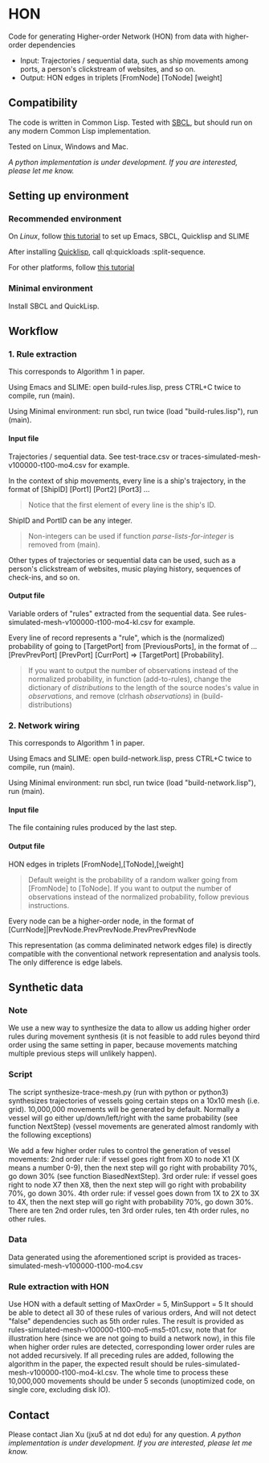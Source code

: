 # HON
Code for generating Higher-order Network (HON) from data with higher-order dependencies
* Input: Trajectories / sequential data, such as ship movements among ports, a person's clickstream of websites, and so on.
* Output: HON edges in triplets [FromNode] [ToNode] [weight]

## Compatibility
The code is written in Common Lisp. Tested with [SBCL](http://www.sbcl.org/), but should run on any modern Common Lisp implementation.

Tested on Linux, Windows and Mac.

_A python implementation is under development. If you are interested, please let me know._

## Setting up environment
### Recommended environment
On *Linux*, follow [this tutorial](http://www.jonathanfischer.net/modern-common-lisp-on-linux/) to set up Emacs, SBCL, Quicklisp and SLIME 

After installing [Quicklisp](http://www.quicklisp.org/), call ql:quickloads :split-sequence.

For other platforms, follow [this tutorial](http://cliki.net/Getting+Started)

### Minimal environment
Install SBCL and QuickLisp. 

## Workflow
### 1. Rule extraction

This corresponds to Algorithm 1 in paper.

Using Emacs and SLIME: open build-rules.lisp, press CTRL+C twice to compile, run (main).

Using Minimal environment: run sbcl, run twice (load "build-rules.lisp"), run (main).

#### Input file
Trajectories / sequential data. See test-trace.csv or traces-simulated-mesh-v100000-t100-mo4.csv for example.

In the context of ship movements, every line is a ship's trajectory, in the format of [ShipID] [Port1] [Port2] [Port3] ... 
> Notice that the first element of every line is the ship's ID.

ShipID and PortID can be any integer. 
> Non-integers can be used if function _parse-lists-for-integer_ is removed from (main).

Other types of trajectories or sequential data can be used, such as a person's clickstream of websites, music playing history, sequences of check-ins, and so on.

#### Output file
Variable orders of "rules" extracted from the sequential data. See rules-simulated-mesh-v100000-t100-mo4-kl.csv for example.

Every line of record represents a "rule", which is the (normalized) probability of going to [TargetPort] from [PreviousPorts], in the format of ... [PrevPrevPort] [PrevPort] [CurrPort] => [TargetPort] [Probability]. 
> If you want to output the number of observations instead of the normalized probability, in function (add-to-rules), change the dictionary of *distributions* to the length of the source nodes's value in *observations*, and remove (clrhash *observations*) in (build-distributions)

### 2. Network wiring

This corresponds to Algorithm 1 in paper.

Using Emacs and SLIME: open build-network.lisp, press CTRL+C twice to compile, run (main).

Using Minimal environment: run sbcl, run twice (load "build-network.lisp"), run (main).

#### Input file
The file containing rules produced by the last step.

#### Output file
HON edges in triplets [FromNode],[ToNode],[weight]
> Default weight is the probability of a random walker going from [FromNode] to [ToNode]. If you want to output the number of observations instead of the normalized probability, follow previous instructions.

Every node can be a higher-order node, in the format of [CurrNode]|PrevNode.PrevPrevNode.PrevPrevPrevNode

This representation (as comma deliminated network edges file) is directly compatible with the conventional network representation and analysis tools. The only difference is edge labels.

## Synthetic data
### Note
We use a new way to synthesize the data to allow us adding higher order rules during movement synthesis (it is not feasible to add rules beyond third order using the same setting in paper, because movements matching multiple previous steps will unlikely happen). 
### Script
The script synthesize-trace-mesh.py (run with python or python3) synthesizes trajectories of vessels going certain steps on a 10x10 mesh (i.e. grid).
10,000,000 movements will be generated by default.
Normally a vessel will go either up/down/left/right with the same probability (see function NextStep)
(vessel movements are generated almost randomly with the following exceptions)

We add a few higher order rules to control the generation of vessel movements:
2nd order rule: if vessel goes right from X0 to node X1 (X means a number 0-9),
then the next step will go right with probability 70%, go down 30% (see function BiasedNextStep).
3rd order rule: if vessel goes right to node X7 then X8, then the next step will go right with probability 70%, go down 30%.
4th order rule: if vessel goes down from 1X to 2X to 3X to 4X,
then the next step will go right with probability 70%, go down 30%.
There are ten 2nd order rules, ten 3rd order rules, ten 4th order rules, no other rules.

### Data
Data generated using the aforementioned script is provided as traces-simulated-mesh-v100000-t100-mo4.csv

### Rule extraction with HON
Use HON with a default setting of MaxOrder = 5, MinSupport = 5
It should be able to detect all 30 of these rules of various orders,
And will not detect "false" dependencies such as 5th order rules.
The result is provided as rules-simulated-mesh-v100000-t100-mo5-ms5-t01.csv, note that for illustration here (since we are not going to build a network now), in this file when higher order rules are detected, corresponding lower order rules are not added recursively.
If all preceding rules are added, following the algorithm in the paper, the expected result should be rules-simulated-mesh-v100000-t100-mo4-kl.csv.
The whole time to process these 10,000,000 movements should be under 5 seconds (unoptimized code, on single core, excluding disk IO).


## Contact
Please contact Jian Xu (jxu5 at nd dot edu) for any question. 
_A python implementation is under development. If you are interested, please let me know._
